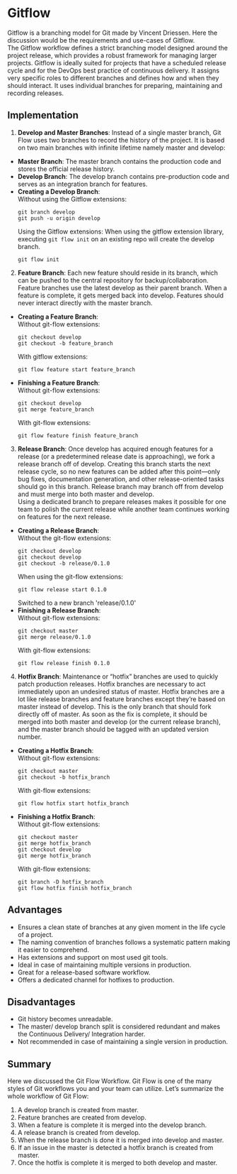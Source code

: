 # Gitflow

Gitflow is a branching model for Git made by Vincent Driessen. Here the discussion would be the requirements and use-cases of Gitflow.<br />
The Gitflow workflow defines a strict branching model designed around the project release, which provides a robust framework for managing larger projects. Gitflow is ideally suited for projects that have a scheduled release cycle and for the DevOps best practice of continuous delivery. It assigns very specific roles to different branches and defines how and when they should interact. It uses individual branches for preparing, maintaining and recording releases.

## Implementation

1. **Develop and Master Branches**: Instead of a single master branch, Git Flow uses two branches to record the history of the project. It is based on two main branches with infinite lifetime namely master and develop:

- **Master Branch**: The master branch contains the production code and stores the official release history.
- **Develop Branch**: The develop branch contains pre-production code and serves as an integration branch for features.
- **Creating a Develop Branch**:<br />
  Without using the Gitflow extensions:
  ```
  git branch develop
  git push -u origin develop
  ```
  Using the Gitflow extensions: When using the gitflow extension library, executing `git flow init` on an existing repo will create the develop branch.
  ```
  git flow init
  ```

2. **Feature Branch**: Each new feature should reside in its branch, which can be pushed to the central repository for backup/collaboration. Feature branches use the latest develop as their parent branch. When a feature is complete, it gets merged back into develop. Features should never interact directly with the master branch.

- **Creating a Feature Branch**: <br />
  Without git-flow extensions:
  ```
  git checkout develop
  git checkout -b feature_branch
  ```
  With gitflow extensions:
  ```
  git flow feature start feature_branch
  ```
- **Finishing a Feature Branch**: <br />
  Without git-flow extensions:
  ```
  git checkout develop
  git merge feature_branch
  ```
  With git-flow extensions:
  ```
  git flow feature finish feature_branch
  ```

3. **Release Branch**: Once develop has acquired enough features for a release (or a predetermined release date is approaching), we fork a release branch off of develop. Creating this branch starts the next release cycle, so no new features can be added after this point—only bug fixes, documentation generation, and other release-oriented tasks should go in this branch. Release branch may branch off from develop and must merge into both master and develop. <br />
   Using a dedicated branch to prepare releases makes it possible for one team to polish the current release while another team continues working on features for the next release.

- **Creating a Release Branch**: <br />
  Without the git-flow extensions:
  ```
  git checkout develop
  git checkout develop
  git checkout -b release/0.1.0
  ```
  When using the git-flow extensions:
  ```
  git flow release start 0.1.0
  ```
  Switched to a new branch 'release/0.1.0'
- **Finishing a Release Branch**: <br />
  Without git-flow extensions:
  ```
  git checkout master
  git merge release/0.1.0
  ```
  With git-flow extensions:
  ```
  git flow release finish 0.1.0
  ```

4. **Hotfix Branch**: Maintenance or “hotfix” branches are used to quickly patch production releases. Hotfix branches are necessary to act immediately upon an undesired status of master. Hotfix branches are a lot like release branches and feature branches except they’re based on master instead of develop. This is the only branch that should fork directly off of master. As soon as the fix is complete, it should be merged into both master and develop (or the current release branch), and the master branch should be tagged with an updated version number.

- **Creating a Hotfix Branch**: <br />
  Without git-flow extensions:
  ```
  git checkout master
  git checkout -b hotfix_branch
  ```
  With git-flow extensions:
  ```
  git flow hotfix start hotfix_branch
  ```
- **Finishing a Hotfix Branch**: <br />
  Without git-flow extensions:
  ```
  git checkout master
  git merge hotfix_branch
  git checkout develop
  git merge hotfix_branch
  ```
  With git-flow extensions:
  ```
  git branch -D hotfix_branch
  git flow hotfix finish hotfix_branch
  ```

## Advantages

- Ensures a clean state of branches at any given moment in the life cycle of a project.
- The naming convention of branches follows a systematic pattern making it easier to comprehend.
- Has extensions and support on most used git tools.
- Ideal in case of maintaining multiple versions in production.
- Great for a release-based software workflow.
- Offers a dedicated channel for hotfixes to production.

## Disadvantages

- Git history becomes unreadable.
- The master/ develop branch split is considered redundant and makes the Continuous Delivery/ Integration harder.
- Not recommended in case of maintaining a single version in production.

## Summary

Here we discussed the Git Flow Workflow. Git Flow is one of the many styles of Git workflows you and your team can utilize. Let’s summarize the whole workflow of Git Flow:

1. A develop branch is created from master.
1. Feature branches are created from develop.
1. When a feature is complete it is merged into the develop branch.
1. A release branch is created from develop.
1. When the release branch is done it is merged into develop and master.
1. If an issue in the master is detected a hotfix branch is created from master.
1. Once the hotfix is complete it is merged to both develop and master.

